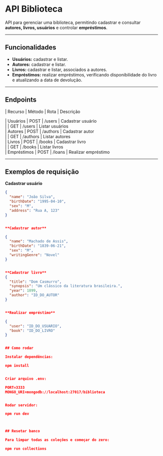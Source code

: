 #  API Biblioteca

API para gerenciar uma biblioteca, permitindo cadastrar e consultar **autores, livros, usuários** e controlar **empréstimos**.

---

##  Funcionalidades

- **Usuários:** cadastrar e listar.  
- **Autores:** cadastrar e listar.  
- **Livros:** cadastrar e listar, associados a autores.  
- **Empréstimos:** realizar empréstimos, verificando disponibilidade do livro e atualizando a data de devolução.

---

##  Endpoints

| Recurso   | Método | Rota        | Descrição                 

| Usuários  | POST   | /users     | Cadastrar usuário         
|           | GET    | /users     | Listar usuários           
| Autores   | POST   | /authors   | Cadastrar autor           
|           | GET    | /authors   | Listar autores            
| Livros    | POST   | /books     | Cadastrar livro           
|           | GET    | /books     | Listar livros             
| Empréstimos | POST | /loans     | Realizar empréstimo       

---

##  Exemplos de requisição

**Cadastrar usuário**
```json
{
  "name": "João Silva",
  "birthDate": "1995-04-10",
  "sex": "M",
  "address": "Rua A, 123"
}


**Cadastrar autor**

{
  "name": "Machado de Assis",
  "birthDate": "1839-06-21",
  "sex": "M",
  "writingGenre": "Novel"
}


**Cadastrar livro**
{
  "title": "Dom Casmurro",
  "synopsis": "Um clássico da literatura brasileira.",
  "year": 1899,
  "author": "ID_DO_AUTOR"
}


**Realizar empréstimo**

{
  "user": "ID_DO_USUARIO",
  "book": "ID_DO_LIVRO"
}


## Como rodar

Instalar dependências:

npm install


Criar arquivo .env:

PORT=3333
MONGO_URI=mongodb://localhost:27017/biblioteca


Rodar servidor:

npm run dev



## Resetar banco

Para limpar todas as coleções e começar do zero:

npm run collections
